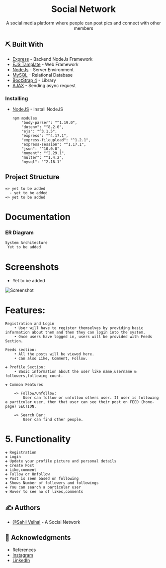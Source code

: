 <h1 align="center"><b>Social Network</b></h1>
 

<p align="center">  A social media platform where people can post pics and connect with other members
    <br> 
</p>
<div align="center">
<!--
  # DEMO 
  - [Yet to be added](Link) - See Video
-->
</div>
 
## ⛏️ Built With <a name = "tech_stack"></a>
- [Express](https://expressjs.com/) - Backend NodeJs Framework
- [EJS Tamplate](https://ejs.co/) - Web Framework
- [NodeJs](https://nodejs.org/en/) - Server Environment
- [MySQL](https://https://www.mysql.com/) - Relational Database
- [BootStrap 4](https://getbootstrap.com/) - Library
- [AJAX](https://jquery.com/) - Sending async request

### Installing
- [NodeJS](https://nodejs.org/en/) - Install NodeJS

      npm modules
          "body-parser": "^1.19.0",
          "dotenv": "^8.2.0",
          "ejs": "^3.1.5",
          "express": "^4.17.1",
          "express-fileupload": "^1.2.1",
          "express-session": "^1.17.1",
          "json": "^10.0.0",
          "moment": "^2.29.1",
          "multer": "^1.4.2",
          "mysql": "^2.18.1"
 

## Project Structure <a name = "getting_started"></a>
    => yet to be added
      - yet to be added
    => yet to be added

# Documentation

### ER Diagram <a name = "ER"></a>

    System Architecture
     Yet to be added

# Screenshots <a name = "Screenshots"></a>

- Yet to be added

<img src="" alt="Screenshot">

# Features:

    Registration and Login 
        • User will have to register themselves by providing basic information about them and then they can login into the system. 
        • Once users have logged in, users will be provided with Feeds Section. 

    Feeds section:   
        • All the posts will be viewed here.
        • Can also Like, Comment, Follow. 

    ❖ Profile Section:    
        • Basic information about the user like name,username & followers,following count. 

    ❖ Common Features 
    
        => Follow/Unfollow:
            User can follow or unfollow others user. If user is following a particular user, then that user can see their post on FEED (home-page) SECTION.

        => Search Bar: 
            User can find other people. 

# 5. Functionality
    ❖ Registration
    ❖ Login
    ❖ Update your profile picture and personal details 
    ❖ Create Post
    ❖ Like,comment
    ❖ Follow or Unfollow
    ❖ Post is seen based on following
    ❖ Shows Number of followers and followings
    ❖ You can search a particular user
    ❖ Hover to see no of likes,comments 


## ✍️ Authors <a name = "authors"></a>
- [@Sahil Velhal](https://github.com/sahil-777) -  A Social Network

## 🎉 Acknowledgments <a name = "acknowledgments"></a>
- References
- [Instagram](https://www.instagram.com/?hl=en)
- [LinkedIn](https://www.linkedin.com/)

 
 
